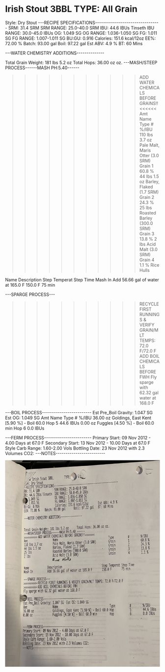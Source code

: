 # Irish Stout 3BBL        TYPE: All Grain
Style: Dry Stout
---RECIPE SPECIFICATIONS---------------------------------
SRM: 31.4 SRM               SRM RANGE: 25.0-40.0 SRM
IBU: 44.6 IBUs Tinseth      IBU RANGE: 30.0-45.0 IBUs
OG: 1.049 SG                OG RANGE: 1.036-1.050 SG
FG: 1.011 SG                FG RANGE: 1.007-1.011 SG
BU:GU: 0.916                Calories: 151.6 kcal/12oz
EE%: 72.00 %    Batch: 93.00 gal    Boil: 97.22 gal    Est ABV: 4.9 %    BT: 60 Mins

---WATER CHEMISTRY ADDITIONS--------------

Total Grain Weight: 181 lbs 5.2 oz    Total Hops: 36.00 oz oz.
---MASH/STEEP PROCESS------MASH PH:5.40------
>>>>>>>>>>>ADD WATER CHEMICALS BEFORE GRAINS!!<<<<<<
Amt            Name                                      Type      #      %/IBU
110 lbs 3.7 oz Pale Malt, Maris Otter (3.0 SRM)         Grain     1      60.8 %
44 lbs 1.5 oz  Barley, Flaked (1.7 SRM)                 Grain     2      24.3 %
25 lbs         Roasted Barley (300.0 SRM)               Grain     3      13.8 %
2 lbs          Acid Malt (3.0 SRM)                      Grain     4      1.1 %
               Rice Hulls

Name           Description                               Step Temperat Step Time
Mash In        Add 56.66 gal of water at 165.0 F        150.0 F      75 min

---SPARGE PROCESS---
>>>>>>>>>>>RECYCLE FIRST RUNNINGS & VERIFY GRAIN/MLT TEMPS: 72.0 F/72.0 F
>>>>>>>>>>>ADD BOIL CHEMICALS BEFORE FWH
Fly sparge with 62.32 gal water at 168.0 F

---BOIL PROCESS-------------------------
Est Pre_Boil Gravity: 1.047 SG Est OG: 1.049 SG
Amt            Name                                      Type      #      %/IBU
36.00 oz       Goldings, East Kent [5.90 %] - Boil 60.0 Hop       5      44.6 IBUs
0.00 oz        Fuggles [4.50 %] - Boil 60.0 min        Hop       6      0.0 IBUs

---FERM PROCESS------------------------
Primary Start: 09 Nov 2012 - 4.00 Days at 67.0 F
Secondary Start: 13 Nov 2012 - 10.00 Days at 67.0 F
Style Carb Range: 1.60-2.00 Vols
Bottling Date: 23 Nov 2012 with 2.3 Volumes CO2:
---NOTES-------------------------

![](../assets/media/OCiardubhainsIrishStout.jpg)